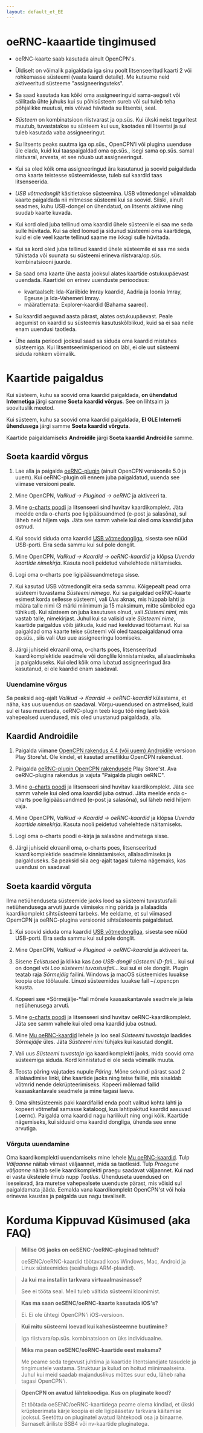 ```yaml
---
layout: default_et_EE
---
```


# oeRNC-kaaartide tingimused

- oeRNC-kaarte saab kasutada ainult OpenCPN's.

- Üldiselt on võimalik paigaldada iga sinu poolt litsenseeritud kaarti 2 või rohkemasse süsteemi (vaata kaardi detaile). Me kutsume neid aktiveeritud süsteeme "assigneeringuteks".

- Sa saad kasutada kas kõiki oma assigneeringuid sama-aegselt või säilitada ühte juhuks kui su põhisüsteem sureb või sul tuleb teha põhjalikke muutusi, mis võivad hävitada su litsentsi, seal.

- *Süsteem* on kombinatsioon riistvarast ja op.süs. Kui ükski neist teguritest muutub, tuvastatakse su süsteem kui uus, kaotades nii litsentsi ja sul tuleb kasutada vaba assigneeringut.

- Su litsents peaks suutma iga op.süs., OpenCPN'i või plugina uuenduse üle elada, kuid kui taaspaigaldad oma op.süs., isegi sama op.süs. samal riistvaral, arvesta, et see nõuab uut assigneeringut.

- Kui sa oled kõik oma assigneeringud ära kasutanud ja soovid paigaldada oma kaarte teistesse süsteemidesse, tuleb sul kaardid taas litsenseerida.

- *USB võtmedonglit* käsitletakse süsteemina. USB võtmedongel võimaldab kaarte paigaldada nii mitmesse süsteemi kui sa soovid. Siiski, ainult seadmes, kuhu USB-dongel on ühendatud, on litsents aktiivne ning suudab kaarte kuvada.

- Kui kord oled juba tellinud oma kaardid ühele süsteenile ei saa me seda sulle hüvitada. Kui sa oled loonud ja sidunud süsteemi oma kaartidega, kuid ei ole veel kaarte tellinud saame me ikkagi sulle hüvitada.

- Kui sa kord oled juba tellinud kaardid ühele süsteemile ei saa me seda tühistada või suunata su süsteemi erineva riistvara/op.süs. kombinatsiooni juurde.

- Sa saad oma kaarte ühe aasta jooksul alates kaartide ostukuupäevast uuendada. Kaartidel on erinev uuenduste perioodsus:
    
    - kvartaalselt: Ida-Kariibide Imray kaardid, Aadria ja Ioonia Imray, Egeuse ja Ida-Vahemeri Imray.
    - määratlemata: Explorer-kaardid (Bahama saared).
- Su kaardid aeguvad aasta pärast, alates ostukuupäevast. Peale aegumist on kaardid su süsteemis kasutuskõlblikud, kuid sa ei saa neile enam uuendusi taotleda.

- Ühe aasta perioodi jooksul saad sa siduda oma kaardid mistahes süsteemiga. Kui litsentseerimisperiood on läbi, ei ole uut süsteemi siduda rohkem võimalik.

# Kaartide paigaldus

Kui süsteem, kuhu sa soovid oma kaardid paigaldada, **on ühendatud Internetiga** järgi samme **Soeta kaardid võrgus**. See on lihtsaim ja soovituslik meetod.

Kui süsteem, kuhu sa soovid oma kaardid paigaldada, **EI OLE Interneti ühendusega** järgi samme **Soeta kaardid võrguta**.

Kaartide paigaldamiseks **Androidile** järgi **Soeta kaardid Androidile** samme.

## Soeta kaardid võrgus

1. Lae alla ja paigalda [oeRNC-plugin](https://opencpn.org/OpenCPN/plugins/oernc.html) (ainult OpenCPN versioonile 5.0 ja uuem). Kui oeRNC-plugin oli ennem juba paigaldatud, uuenda see viimase versiooni peale.

2. Mine OpenCPN, *Valikud → Pluginad → oeRNC* ja aktiveeri ta.

3. Mine [o-charts poodi](https://o-charts.org/shop/14-oernc) ja litsenseeri sind huvitav kaardikomplekt. Jäta meelde enda o-charts poe ligipääsuandmed (e-post ja salasõna), sul läheb neid hiljem vaja. Jäta see samm vahele kui oled oma kaardid juba ostnud.

4. Kui soovid siduda oma kaardid [USB võtmedongliga](https://o-charts.org/shop/hardware/38-usb-key-dongle.html), sisesta see nüüd USB-porti. Eira seda sammu kui sul pole donglit.

5. Mine OpenCPN, *Valikud → Kaardid → oeRNC-kaardid* ja klõpsa *Uuenda kaartide nimekirja*. Kasuta nooli peidetud vahelehtede näitamiseks.

6. Logi oma o-charts poe ligipääsuandmetega sisse.

7. Kui kasutad USB võtmedonglit eira seda sammu. Kõigepealt pead oma süsteemi tuvastama *Süsteemi nimega*. Kui sa paigaldad oeRNC-kaarte esimest korda sellesse süsteemi, vali *Uus* aknas, mis hüppab lahti ja määra talle nimi (3 märki miinimum ja 15 maksimum, mitte sümboled ega tühikud). Kui süsteem on juba kasutuses olnud, vali *Süstemi nimi*, mis vastab talle, nimekirjast. Juhul kui sa valisid vale *Süsteemi nime*, kaartide paigaldus võib jätkuda, kuid nad keelduvad töötamast. Kui sa paigaldad oma kaarte teise süsteemi või oled taaspaigaldanud oma op.süs., siis vali *Uus* uue assigneeringu loomiseks.

8. Järgi juhiseid ekraanil oma, o-charts poes, litsenseeritud kaardikomplektide seadmele või donglile kinnistamiseks, allalaadimiseks ja paigalduseks. Kui oled kõik oma lubatud assigneeringud ära kasutanud, ei ole kaardid enam saadaval.

### Uuendamine võrgus

Sa peaksid aeg-ajalt *Valikud → Kaardid → oeRNC-kaardid* külastama, et näha, kas uus uuendus on saadaval. Võrgu-uuendused on astmelised, kuid sul ei tasu muretseda, oeRNC-plugin teeb kogu töö ning laeb kõik vahepealsed uuendused, mis oled unustanud paigaldada, alla.

## Kaardid Androidile

1. Paigalda viimane [OpenCPN rakendus 4.4 (või uuem) Androidile](https://play.google.com/store/apps/details?id=org.opencpn.opencpn) versioon Play Store'st. Ole kindel, et kasutad ametlikku OpenCPN rakendust.

2. Paigalda [oeRNC-plugin OpenCPN rakendusele](https://play.google.com/store/apps/details?id=org.opencpn.oerncplugin) Play Store'st. Ava oeRNC-plugina rakendus ja vajuta "Paigalda plugin oeRNC".

3. Mine [o-charts poodi](https://o-charts.org/shop/14-oernc) ja litsenseeri sind huvitav kaardikomplekt. Jäta see samm vahele kui oled oma kaardid juba ostnud. Jäta meelde enda o-charts poe ligipääsuandmed (e-post ja salasõna), sul läheb neid hiljem vaja.

4. Mine OpenCPN, *Valikud → Kaardid → oeRNC-kaardid* ja klõpsa *Uuenda kaartide nimekirja*. Kasuta nooli peidetud vahelehtede näitamiseks.

5. Logi oma o-charts poodi e-kirja ja salasõne andmetega sisse.

6. Järgi juhiseid ekraanil oma, o-charts poes, litsenseeritud kaardikomplektide seadmele kinnistamiseks, allalaadimiseks ja paigalduseks. Sa peaksid siia aeg-ajalt tagasi tulema nägemaks, kas uuendusi on saadaval

## Soeta kaardid võrguta

Ilma netiühenduseta süsteemide jaoks lood sa süsteemi tuvastusfaili netiühendusega arvuti juurde viimiseks ning pärida ja allalaadida kaardikomplekt sihtsüsteemi tarbeks. Me eeldame, et sul viimased OpemCPN ja oeRNC-plugina versioonid sihtsüsteemis paigaldatud.

1. Kui soovid siduda oma kaardid [USB võtmedongliga](https://o-charts.org/shop/hardware/38-usb-key-dongle.html), sisesta see nüüd USB-porti. Eira seda sammu kui sul pole donglit.

2. Mine OpenCPN, *Valikud → Pluginad → oeRNC-kaardid* ja aktiveeri ta.

3. Sisene *Eelistused* ja klikka kas *Loo USB-dongli süsteemi ID-fail...* kui sul on dongel või *Loo süsteemi tuvastusfail...* kui sul ei ole donglit. Plugin teatab raja *Sõrmejälg* failini. Windows ja macOS süsteemides luuakse koopia otse töölauale. Linuxi süsteemides luuakse fail ~/.opencpn kausta.

4. Kopeeri see *Sõrmejälje-*fail mõnele kaasaskantavale seadmele ja leia netiühenusega arvuti.

5. Mine [o-charts poodi](https://o-charts.org/shop/14-oernc) ja litsenseeri sind huvitav oeRNC-kaardikomplekt. Jäta see samm vahele kui oled oma kaardid juba ostnud.

6. Mine [Mu oeRNC-kaardid](https://o-charts.org/shop/module/occharts/occhartsOernc) lehele ja loo seal *Süsteemi tuvastaja* laadides *Sõrmejälje* üles. Jäta *Süsteemi nimi* tühjaks kui kasutad donglit.

7. Vali uus *Süsteemi tuvastaja* iga kaardikomplekti jaoks, mida soovid oma süsteemiga siduda. Kord kinnistatud ei ole seda võimalik muuta.

8. Teosta päring vajutades nupule *Päring*. Mõne sekundi pärast saad 2 allalaadimise linki, ühe kaartide jaoks ning teise failile, mis sisaldab võtmrid nende dekrüpteerimiseks. Kopeeri mõlemad failid kaasaskantavale seadmele ja mine tagasi laeva.

9. Oma sihtsüsteemis paki kaardifailid enda poolt valitud kohta lahti ja kopeeri võtmefail samasse kataloogi, kus lahtipakitud kaardid aasuvad (.oernc). Paigalda oma kaardid nagu harilikult ning ongi kõik. Kaartide nägemiseks, kui sidusid oma kaardid dongliga, ühenda see enne arvutiga.

### Võrguta uuendamine

Oma kaardikomplekti uuendamiseks mine lehele [Mu oeRNC-kaardid](https://o-charts.org/shop/module/occharts/occhartsOernc). Tulp *Väljaanne* näitab viimast väljaannet, mida sa taotlesid. Tulp *Praegune väljaanne* näitab selle kaardikomplekti praegu saadavat väljaannet. Kui nad ei vasta üksteiele ilmub nupp *Taotlus*. Ühenduseta uuendused on iseseisvad, ära muretse vahepealsete uuenduste pärast, mis võisid sul paigaldamata jääda. Eemalda vana kaardikomplekt OpenCPN'st või hoia erinevas kaustas ja paigalda uus nagu tavaliselt.

# Korduma Kippuvad Küsimused (aka FAQ)

> **Millse OS jaoks on oeSENC-/oeRNC-pluginad tehtud?**
> 
> oeSENC/oeRNC-kaardid töötavad koos Windows, Mac, Android ja Linux süsteemides (sealhulags ARM-plaadid).

> **Ja kui ma installin tarkvara virtuaalmasinasse?**
> 
> See ei tööta seal. Meil tuleb vältida süsteemi kloonimist.

> **Kas ma saan oeSENC/oeRNC-kaarte kasutada iOS's?**
> 
> Ei. Ei ole ühtegi OpenCPN'i iOS-versioon.

> **Kui mitu süsteemi loevad kui kahesüsteemne buutimine?**
> 
> Iga riistvara/op.süs. kombinatsioon on üks individuaalne.

> **Miks ma pean oeSENC/eoRNC-kaartide eest maksma?**
> 
> Me peame seda tegevust juhtima ja kaartide litentsiandjate tasudele ja tingimustele vastama. Struktuur ja kulud on hoitud miinimaalseina. Juhul kui meid saadab majanduslikus mõttes suur edu, läheb raha tagasi OpenCPN'i.

> **OpenCPN on avatud lähtekoodiga. Kus on pluginate kood?**
> 
> Et töötada oeSENC/oeRNC-kaartidega peame olema kindlad, et ükski krüpteerimata kärje koopia ei ole ligipääsetav tarkvara käitamise jooksul. Seetõttu on pluginatel avatud lähtekoodi osa ja binaarne. Sarnaselt äriliste BSB4 või nv-kaartide pluginatega.
